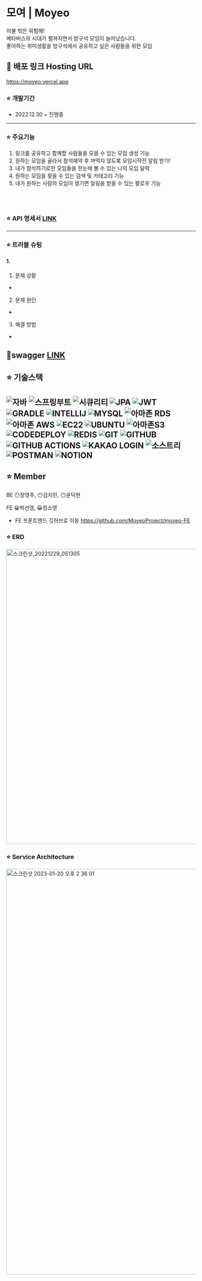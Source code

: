 

# 모여 | Moyeo
이불 밖은 위험해! <br />
메타버스의 시대가 펼쳐지면서 방구석 모임이 늘어났습니다. <br />
좋아하는 취미생활을 방구석에서 공유하고 싶은 사람들을 위한 모임 <br />

## 🔗 배포 링크 Hosting URL
https://moyeo.vercel.app
<br />

### ⭐ 개발기간
- 2022.12.30 ~ 진행중


---

### ⭐ 주요기능
1. 링크를 공유하고 함께할 사람들을 모을 수 있는 모임 생성 기능
2. 원하는 모임을 골라서 참석예약 후 까먹지 않도록 모임시작전 알림 받기!
3. 내가 참석하기로한 모임들을 한눈에 볼 수 있는 나의 모임 달력
4. 원하는 모임을 찾을 수 있는 검색 및 카테고리 기능
5. 내가 원하는 사람의 모임이 생기면 알림을 받을 수 있는 팔로우 기능
 
 <br><br>
 
 ### ⭐ API 명세서 [LINK](https://descriptive-handbell-23e.notion.site/b53182796d1940959c2223cdf8792b44?v=2e290f73ddaf429eb21e9efffed7121d)



 ---
 ###  ⭐ 트러블 슈팅
 
#### 1. 
1) 문제 상황
- 

2) 문제 원인
- 

3) 해결 방법
- 

## 🧩swagger [LINK](https://sparta-hippo.shop/swagger-ui/index.html)

## ⭐ 기술스택

![자바](https://user-images.githubusercontent.com/108880977/209101862-e833ffc2-7cab-4114-8b74-5766d25b226b.svg)
![스프링부트](https://user-images.githubusercontent.com/108880977/209099782-f0f6fbb6-8c55-4a0e-a7a2-53fd5a000493.svg)
![시큐리티](https://user-images.githubusercontent.com/108880977/209101809-e972b9cf-36e1-4db3-a9ed-6474bc88770e.svg)
![JPA](https://user-images.githubusercontent.com/108880977/209104203-cccd4e80-5279-4e89-9453-c9d2333570b5.svg)
![JWT](https://user-images.githubusercontent.com/108880977/209102757-eb3f840f-ca24-4c89-a2b5-c60fff46bf49.svg)
![GRADLE](https://user-images.githubusercontent.com/108880977/209101888-8ea11829-e1b1-4de2-b7b4-8716e99dcf05.svg)
![INTELLIJ](https://camo.githubusercontent.com/699cfd7f3bb6a4e1764449f9b0da88a99a8d46bee71b93752b15ee8fbca5026a/68747470733a2f2f696d672e736869656c64732e696f2f62616467652f496e74656c6c694a20494445412d3030303030303f7374796c653d666f722d7468652d6261646765266c6f676f3d496e74656c6c694a2049444541266c6f676f436f6c6f723d7768697465)
![MYSQL](https://user-images.githubusercontent.com/108880977/209101897-c8a4fa60-6fb0-4501-b30f-06269e75ce11.svg)
![아마존 RDS](https://user-images.githubusercontent.com/108880977/209103424-828b0d5b-9419-4ebb-8a85-24bbc3072213.svg)
![아마존 AWS](https://user-images.githubusercontent.com/108880977/209103421-1cf57ef4-8620-4932-8704-60d0ec14ed1f.svg)
![EC22](https://user-images.githubusercontent.com/108880977/209104209-b04b40b7-a847-4263-aeb8-de19bc7fa8d9.svg)
![UBUNTU](https://camo.githubusercontent.com/51b0015a5bd40a05477f41af2f74c18d4b3d67388e3a0fed881a1243e0766f95/68747470733a2f2f696d672e736869656c64732e696f2f62616467652f5562756e74752d4539353432303f7374796c653d666f722d7468652d6261646765266c6f676f3d5562756e7475266c6f676f436f6c6f723d7768697465)
![아마존S3](https://camo.githubusercontent.com/f5e36b504a7091d22de49844ec28d7b50723774c367b6133fb25dd73e4876b92/68747470733a2f2f696d672e736869656c64732e696f2f62616467652f416d617a6f6e2053332d3536394133313f7374796c653d666f722d7468652d6261646765266c6f676f3d416d617a6f6e205333266c6f676f436f6c6f723d7768697465)
![CODEDEPLOY](https://camo.githubusercontent.com/f0cede42e8391ba6bb70096f58bc63c8f5c846ea5cde8f27327e571a99e9a3e0/68747470733a2f2f696d672e736869656c64732e696f2f62616467652f636f64656465706c6f792d3644423333463f7374796c653d666f722d7468652d6261646765266c6f676f3d636f64656465706c6f79266c6f676f436f6c6f723d7768697465)
![REDIS](https://camo.githubusercontent.com/a069a550246061f739515a814dfcb2825db8fcce1017180544585ac1982b0426/68747470733a2f2f696d672e736869656c64732e696f2f62616467652f52656469732d4443333832443f7374796c653d666f722d7468652d6261646765266c6f676f3d5265646973266c6f676f436f6c6f723d7768697465)
![GIT](https://camo.githubusercontent.com/fdb91eb7d32ba58701c8e564694cbe60e706378baefa180dbb96e2c1cfb9ec0f/68747470733a2f2f696d672e736869656c64732e696f2f62616467652f4769742d4630353033323f7374796c653d666f722d7468652d6261646765266c6f676f3d476974266c6f676f436f6c6f723d7768697465)
![GITHUB](https://camo.githubusercontent.com/ad176bb5a61237550550e47d7e77dd5d1a846518df44c522d2ba9c0a7da6379c/68747470733a2f2f696d672e736869656c64732e696f2f62616467652f6769746875622d3138313731373f7374796c653d666f722d7468652d6261646765266c6f676f3d676974687562266c6f676f436f6c6f723d7768697465)
![GITHUB ACTIONS](https://camo.githubusercontent.com/848a56128bd7fb616d4513033e90bdd63c7af1cf66a0e4e96c817cc514638499/68747470733a2f2f696d672e736869656c64732e696f2f62616467652f47697448756220416374696f6e732d3230383846463f7374796c653d666f722d7468652d6261646765266c6f676f3d47697448756220416374696f6e73266c6f676f436f6c6f723d7768697465)
![KAKAO LOGIN](https://camo.githubusercontent.com/83ef272c4b02509566e09bfa9d4bde5c1c2fbfbfe00346c28b8cd01f005a4932/68747470733a2f2f696d672e736869656c64732e696f2f62616467652f6b616b616f206c6f67696e2d4646434430303f7374796c653d666f722d7468652d6261646765266c6f676f3d6b616b616f266c6f676f436f6c6f723d626c61636b)
![소스트리](https://camo.githubusercontent.com/3a8be4d33166b6bd1610e3af88b5236ee322a3773aaaad8ae74d0455dd570466/68747470733a2f2f696d672e736869656c64732e696f2f62616467652f536f75726365747265652d3030353243433f7374796c653d666f722d7468652d6261646765266c6f676f3d536f7572636574726565266c6f676f436f6c6f723d7768697465)
![POSTMAN](https://camo.githubusercontent.com/879423585ed087f3c973857c43ba7e7d84f52c993d2c937055726339fbf921d9/68747470733a2f2f696d672e736869656c64732e696f2f62616467652f506f73746d616e2d4646364333373f7374796c653d666f722d7468652d6261646765266c6f676f3d506f73746d616e266c6f676f436f6c6f723d7768697465)
![NOTION](https://camo.githubusercontent.com/e68c6b9ddf0d0aa553f47fa6a1beb2b60176552e8a7862fe2932c03078a45376/68747470733a2f2f696d672e736869656c64732e696f2f62616467652f4e6f74696f6e2d3030303030303f7374796c653d666f722d7468652d6261646765266c6f676f3d4e6f74696f6e266c6f676f436f6c6f723d7768697465)
 ---
 
 
 ## ⭐ Member 
 
 BE 😶장영주, 😶김지민, 😶윤덕현
 
 FE 😀박선영, 😀정소영

 - FE 프론트엔드 깃허브로 이동
 https://github.com/MoyeoProject/moyeo-FE


 ### ⭐ ERD
 <img width="784" alt="스크린샷_20221229_051305" src="https://img1.daumcdn.net/thumb/R1280x0/?scode=mtistory2&fname=https%3A%2F%2Fblog.kakaocdn.net%2Fdn%2FcCtqz9%2FbtrWO2BiCvA%2FICUfcK9BXKbukblypkwOgK%2Fimg.png">
 
 
 ### ⭐ Service Architecture
<img width="1078" alt="스크린샷 2023-01-20 오후 2 36 01" src="https://user-images.githubusercontent.com/89244209/213624847-94761ad2-59bb-4845-84ee-90dc923d72ce.png">
 
